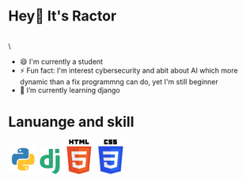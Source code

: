 <h1>Hey👋 It's Ractor</h1>

<br>\
- 😄 I'm currently a student
- ⚡ Fun fact: I'm interest cybersecurity and abit about AI which more dynamic than a fix programmng can do, yet I'm still beginner
- 🌱 I’m currently learning django
<!---
minnn098/minnn098 is a ✨ special ✨ repository because its `README.md` (this file) appears on your GitHub profile.
You can click the Preview link to take a look at your changes.
- 👀 I’m interested in ...
- 🌱 I’m currently learning programming lanuages
- 💞️ I’m looking to collaborate on ...
- 📫 How to reach me ...
- 😄 Pronouns: ...
--->
<h1>Lanuange and skill</h1>
<div display="table">
  <img src="py.png" alt="python" width="60">
  <img src="django-logo.webp" alt="django" width="40" padding-left=30px>
  <img src="HTML5_logo_and_wordmark.svg" alt="HTML" width="70" padding-left=30px>
  <img src="css-logo.webp" alt="CSS" width="50" padding-left=30px>
  
</div>
